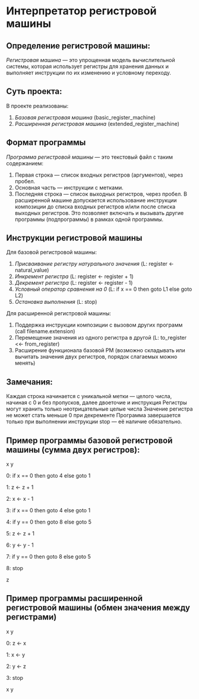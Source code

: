 # Интерпретатор регистровой машины

## Определение регистровой машины:
_Регистровая машина_ — это упрощенная модель вычислительной системы, которая использует регистры для хранения данных и выполняет инструкции по их изменению и условному переходу.

## Суть проекта:
В проекте реализованы:
1. _Базовая регистровая машина_ (basic_register_machine)
2. _Расширенная регистровая машина_ (extended_register_machine)

## Формат программы
_Программа регистровой машины_ — это текстовый файл с таким содержанием:
1. Первая строка — список входных регистров (аргументов), через пробел.
2. Основная часть — инструкции с метками.
4. Последняя строка — список выходных регистров, через пробел.
В расширенной машине допускается использование инструкции композиции до списка входных регистров и/или после списка выходных регистров. Это позволяет включать и вызывать другие программы (подпрограммы) в рамках одной программы.

## Инструкции регистровой машины
Для базовой регистровой машины:
  1. _Присваивание регистру натурального значения_ (L: register <- natural_value)
  2. _Инкремент регистра_ (L: register <- register + 1)
  3. _Декремент регистра_ (L: register <- register - 1)
  4. _Условный оператор сравнения на 0_ (L: if x == 0 then goto L1 else goto L2)
  5. _Остановка выполнения_ (L: stop)

Для расширенной регистровой машины:
  1. Поддержка инструкции композиции с вызовом других программ (call filename.extension)
  2. Перемещение значения из одного регистра в другой (L: to_register <<- from_register)
  3. Расширение функционала базовой РМ (возможно складывать или вычитать значения двух регистров, порядок слагаемых можно менять)

## Замечания:
Каждая строка начинается с уникальной метки — целого числа, начиная с 0 и без пропусков, далее двоеточие и инструкция
Регистры могут хранить только неотрицательные целые числа
Значение регистра не может стать меньше 0 при декременте
Программа завершается только при выполнении инструкции stop — её наличие обязательно.

## Пример программы базовой регистровой машины (сумма двух регистров):
x y

0: if x == 0 then goto 4 else goto 1

1: z <- z + 1

2: x <- x - 1

3: if x == 0 then goto 4 else goto 1

4: if y == 0 then goto 8 else goto 5

5: z <- z + 1

6: y <- y - 1

7: if y == 0 then goto 8 else goto 5

8: stop

z

## Пример программы расширенной регистровой машины (обмен значения между регистрами)
x y

0: z <- x

1: x <- y

2: y <- z

3: stop

x y
